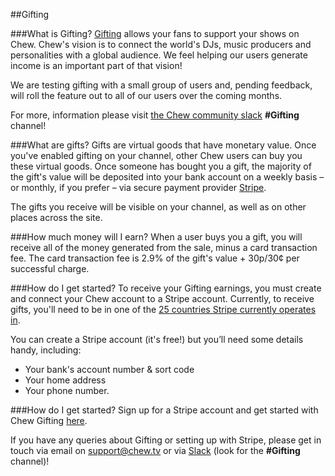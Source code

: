 ##Gifting

###What is Gifting?
[Gifting](https://chew.tv/gifting) allows your fans to support your shows on Chew. 
Chew's vision is to connect the world's DJs, music producers and personalities with a global audience. We feel helping our users generate income is an important part of that vision!

We are testing gifting with a small group of users and, pending feedback, will roll the feature out to all of our users over the coming months.

For more, information please visit [the Chew community slack](https://slack.chew.tv) **#Gifting** channel!

###What are gifts?
Gifts are virtual goods that have monetary value. Once you've enabled gifting on your channel, other Chew users can buy you these virtual goods. Once someone has bought you a gift, the majority of the gift's value will be deposited into your bank account on a weekly basis – or monthly, if you prefer – via secure payment provider [Stripe](https://stripe.com/about).

The gifts you receive will be visible on your channel, as well as on other places across the site.

###How much money will I earn?
When a user buys you a gift, you will receive all of the money generated from the sale, minus a card transaction fee. The card transaction fee is 2.9% of the gift's value + 30p/30¢ per successful charge.

###How do I get started?
To receive your Gifting earnings, you must create and connect your Chew account to a Stripe account. Currently, to receive gifts, you'll need to be in one of the [25 countries Stripe currently operates in](https://stripe.com/global).

You can create a Stripe account (it's free!) but you’ll need some details handy, including:

- Your bank's account number & sort code
- Your home address
- Your phone number.

###How do I get started?
Sign up for a Stripe account and get started with Chew Gifting [here](https://chew.tv/account/payments).

If you have any queries about Gifting or setting up with Stripe, please get in touch via email on [support@chew.tv](mailto:support@chew.tv) or via [Slack](https://slack.chew.tv) (look for the **#Gifting** channel)!
